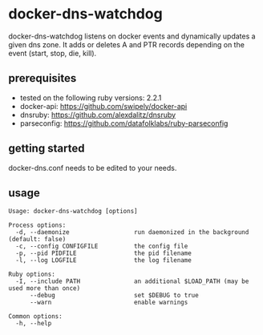 # docker-dns-watchdog
docker-dns-watchdog listens on docker events and dynamically updates a given dns zone. It adds or deletes A and PTR
records depending on the event (start, stop, die, kill).

## prerequisites
* tested on the following ruby versions: 2.2.1
* docker-api: https://github.com/swipely/docker-api
* dnsruby: https://github.com/alexdalitz/dnsruby
* parseconfig: https://github.com/datafolklabs/ruby-parseconfig

## getting started
docker-dns.conf needs to be edited to your needs.

## usage
    Usage: docker-dns-watchdog [options]
    
    Process options:
      -d, --daemonize                  run daemonized in the background (default: false)
      -c, --config CONFIGFILE          the config file
      -p, --pid PIDFILE                the pid filename
      -l, --log LOGFILE                the log filename
    
    Ruby options:
      -I, --include PATH               an additional $LOAD_PATH (may be used more than once)
          --debug                      set $DEBUG to true
          --warn                       enable warnings
    
    Common options:
      -h, --help

